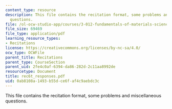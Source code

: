 ```yaml
---
content_type: resource
description: This file contains the recitation format, some problems and miscellaneous
  questions.
file: /ol-ocw-studio-app/courses/3-012-fundamentals-of-materials-science-fall-2005/0ab8108a1493b55dce6faf4c9aebdc3c_rec6t_responses.pdf
file_size: 69469
file_type: application/pdf
learning_resource_types:
- Recitations
license: https://creativecommons.org/licenses/by-nc-sa/4.0/
ocw_type: OCWFile
parent_title: Recitations
parent_type: CourseSection
parent_uid: 2fe4c0af-6394-da86-282d-2c11aa8992de
resourcetype: Document
title: rec6t_responses.pdf
uid: 0ab8108a-1493-b55d-ce6f-af4c9aebdc3c
---
```

This file contains the recitation format, some problems and miscellaneous questions.